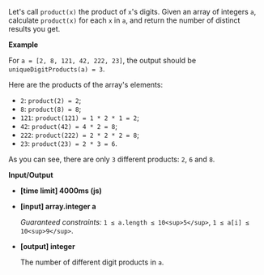 ﻿Let's call `product(x)` the product of `x`'s digits. Given an array of integers `a`, calculate `product(x)` for each `x` in `a`, and return the number of distinct results you get.

**Example**

For `a = [2, 8, 121, 42, 222, 23]`, the output should be
`uniqueDigitProducts(a) = 3`.

Here are the products of the array's elements:

*   `2`: `product(2) = 2`;
*   `8`: `product(8) = 8`;
*   `121`: `product(121) = 1 * 2 * 1 = 2`;
*   `42`: `product(42) = 4 * 2 = 8`;
*   `222`: `product(222) = 2 * 2 * 2 = 8`;
*   `23`: `product(23) = 2 * 3 = 6`.

As you can see, there are only `3` different products: `2`, `6` and `8`.

**Input/Output**

*   **[time limit] 4000ms (js)**

*   **[input] array.integer a**

    _Guaranteed constraints:_
    `1 ≤ a.length ≤ 10<sup>5</sup>`,
    `1 ≤ a[i] ≤ 10<sup>9</sup>`.

*   **[output] integer**

    The number of different digit products in `a`.